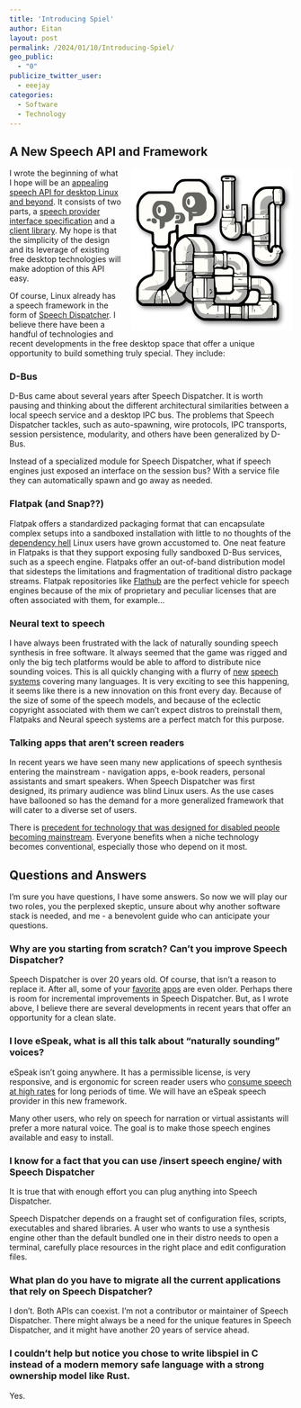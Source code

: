 ```yaml
---
title: 'Introducing Spiel'
author: Eitan
layout: post
permalink: /2024/01/10/Introducing-Spiel/
geo_public:
  - "0"
publicize_twitter_user:
  - eeejay
categories:
  - Software
  - Technology
---
```


## A New Speech API and Framework

<img src="/assets/uploads/2024/01/spiel-logo.svg" alt="Spiel Logo" style="max-width: 30vw; float: right; margin-left: 1rem;">

I wrote the beginning of what I hope will be an [appealing speech API for desktop Linux and beyond](https://github.com/eeejay/libspiel). It consists of two parts, a [speech provider interface specification](https://eeejay.github.io/libspiel/generated-org.freedesktop.Speech.Provider.html) and a [client library](https://eeejay.github.io/libspiel/). My hope is that the simplicity of the design and its leverage of existing free desktop technologies will make adoption of this API easy.

Of course, Linux already has a speech framework in the form of [Speech Dispatcher](https://github.com/brailcom/speechd). I believe there have been a handful of technologies and recent developments in the free desktop space that offer a unique opportunity to build something truly special. They include:

### D-Bus
D-Bus came about several years after Speech Dispatcher. It is worth pausing and thinking about the different architectural similarities between a local speech service and a desktop IPC bus. The problems that Speech Dispatcher tackles, such as auto-spawning, wire protocols, IPC transports, session persistence, modularity, and others have been generalized by D-Bus.

Instead of a specialized module for Speech Dispatcher, what if speech engines just exposed an interface on the session bus? With a service file they can automatically spawn and go away as needed.

### Flatpak (and Snap??)
Flatpak offers a standardized packaging format that can encapsulate complex setups into a sandboxed installation with little to no thoughts of the [dependency hell](https://en.wikipedia.org/wiki/Dependency_hell) Linux users have grown accustomed to. One neat feature in Flatpaks is that they support exposing fully sandboxed D-Bus services, such as a speech engine. Flatpaks offer an out-of-band distribution model that sidesteps the limitations and fragmentation of traditional distro package streams. Flatpak repositories like [Flathub](https://flathub.org) are the perfect vehicle for speech engines because of the mix of proprietary and peculiar licenses that are often associated with them, for example…

### Neural text to speech
I have always been frustrated with the lack of naturally sounding speech synthesis in free software. It always seemed that the game was rigged and only the big tech platforms would be able to afford to distribute nice sounding voices. This is all quickly changing with a flurry of [new](https://github.com/rhasspy/piper/tree/master "Piper") [speech](https://github.com/MycroftAI/mimic3/tree/master "Mimic3") [systems](https://github.com/coqui-ai/TTS "Coqui TTS") covering many languages. It is very exciting to see this happening, it seems like there is a new innovation on this front every day. Because of the size of some of the speech models, and because of the eclectic copyright associated with them we can’t expect distros to preinstall them, Flatpaks and Neural speech systems are a perfect match for this purpose.

### Talking apps that aren’t screen readers
In recent years we have seen many new applications of speech synthesis entering the mainstream - navigation apps, e-book readers, personal assistants and smart speakers. When Speech Dispatcher was first designed, its primary audience was blind Linux users. As the use cases have ballooned so has the demand for a more generalized framework that will cater to a diverse set of users.

There is [precedent for technology that was designed for disabled people becoming mainstream](https://ssir.org/articles/entry/the_curb_cut_effect). Everyone benefits when a niche technology becomes conventional, especially those who depend on it most.

## Questions and Answers
I’m sure you have questions, I have some answers. So now we will play our two roles, you the perplexed skeptic, unsure about why another software stack is needed, and me - a benevolent guide who can anticipate your questions.

### Why are you starting from scratch? Can’t you improve Speech Dispatcher?
Speech Dispatcher is over 20 years old. Of course, that isn’t a reason to replace it. After all, some of your [favorite](https://www.vim.org/) [apps](https://www.mozilla.org/) are even older. Perhaps there is room for incremental improvements in Speech Dispatcher. But, as I wrote above, I believe there are several developments in recent years that offer an opportunity for a clean slate.

### I love eSpeak, what is all this talk about “naturally sounding” voices?
eSpeak isn’t going anywhere. It has a permissible license, is very responsive, and is ergonomic for screen reader users who [consume speech at high rates](https://www.youtube.com/watch?v=DFkmRewclaE) for long periods of time. We will have an eSpeak speech provider in this new framework.

Many other users, who rely on speech for narration or virtual assistants will prefer a more natural voice. The goal is to make those speech engines available and easy to install.

### I know for a fact that you can use /insert speech engine/ with Speech Dispatcher
It is true that with enough effort you can plug anything into Speech Dispatcher.

Speech Dispatcher depends on a fraught set of configuration files, scripts, executables and shared libraries. A user who wants to use a synthesis engine other than the default bundled one in their distro needs to open a terminal, carefully place resources in the right place and edit configuration files.

### What plan do you have to migrate all the current applications that rely on Speech Dispatcher?
I don’t. Both APIs can coexist. I’m not a contributor or maintainer of Speech Dispatcher. There might always be a need for the unique features in Speech Dispatcher, and it might have another 20 years of service ahead.

### I couldn’t help but notice you chose to write libspiel in C instead of a modern memory safe language with a strong ownership model like Rust.
Yes.